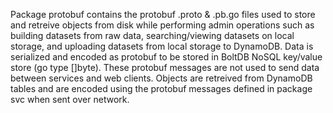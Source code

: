 Package protobuf contains the protobuf .proto & .pb.go files used to store and retreive objects from disk
while performing admin operations such as building datasets from raw data, searching/viewing datasets on local storage,
and uploading datasets from local storage to DynamoDB.
Data is serialized and encoded as protobuf to be stored in BoltDB NoSQL key/value store (go type []byte).
These protobuf messages are not used to send data between services and web clients. Objects are retreived
from DynamoDB tables and are encoded using the protobuf messages defined in package svc when sent over network.